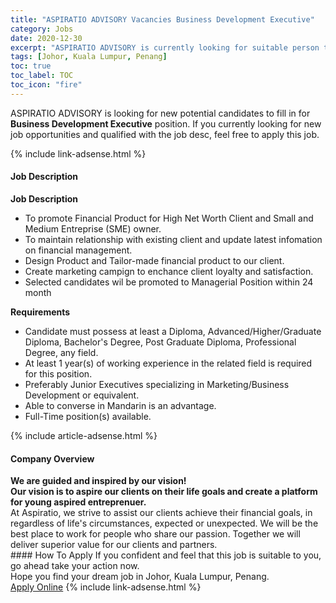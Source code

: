 ```yaml
---
title: "ASPIRATIO ADVISORY Vacancies Business Development Executive" 
category: Jobs 
date: 2020-12-30 
excerpt: "ASPIRATIO ADVISORY is currently looking for suitable person to fill in the Business Development Executive which positioned at Johor, Kuala Lumpur, Penang" 
tags: [Johor, Kuala Lumpur, Penang] 
toc: true 
toc_label: TOC 
toc_icon: "fire" 
--- 
```


<p>ASPIRATIO ADVISORY is looking for new potential candidates to fill in for <b>Business Development Executive</b> position. If you currently looking for new job opportunities and qualified with the job desc, feel free to apply this job.
</p>{% include link-adsense.html %} 
<div><div><div><h4>Job Description</h4></div></div><div><div><span><div><p><strong>Job Description</strong></p><ul><li>To promote Financial Product for High Net Worth Client and Small and Medium Entreprise (SME) owner.</li><li>To maintain relationship with existing client and update latest infomation on financial management.</li><li>Design Product and Tailor-made financial product to our client.</li><li>Create marketing campign to enchance client loyalty and satisfaction.</li><li>Selected candidates wil be promoted to Managerial Position within 24 month</li></ul><p><strong>Requirements</strong></p><ul><li>Candidate must possess at least a Diploma, Advanced/Higher/Graduate Diploma, Bachelor's Degree, Post Graduate Diploma, Professional Degree, any field.</li><li>At least 1 year(s) of working experience in the related field is required for this position.</li><li>Preferably Junior Executives specializing in Marketing/Business Development or equivalent.</li><li>Able to converse in Mandarin is an advantage.</li><li>Full-Time position(s) available.&#160;</li></ul></div></span></div></div></div> 
{% include article-adsense.html %} 
<div><div><div><h4>Company Overview</h4></div></div><div><div><span><div><div><strong>We are guided and inspired by our vision!</strong></div>
<div><strong>Our vision is to aspire our clients on their life goals and create a platform for young aspired entreprenuer.</strong></div>
<div>At Aspiratio, we strive to assist our clients achieve their financial goals, in regardless of life's circumstances, expected or unexpected. We will be the best place to work for people who share our passion. Together we will deliver superior value for our clients and partners.</div></div></span></div></div></div> 
#### How To Apply 
If you confident and feel that this job is suitable to you, go ahead take your action now. <br/> 
Hope you find your dream job in Johor, Kuala Lumpur, Penang. <br/> 
<a href="https://www.jobstreet.com.my/en/job/business-development-executive-4453652?jobId=jobstreet-my-job-4453652&sectionRank=20&token=0~ae1f7b13-bc91-4131-8492-e9c0a8fbdc58&fr=SRP%20View%20In%20New%20Ta" class="btn btn--info" target="_blank" rel="nofollow noopenner">Apply Online</a> 
{% include link-adsense.html %} 